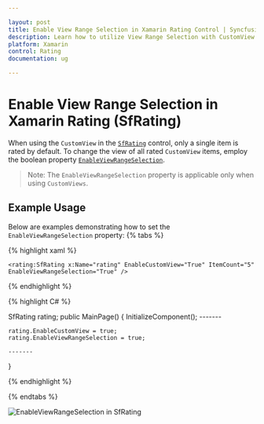 ```yaml
---

layout: post
title: Enable View Range Selection in Xamarin Rating Control | Syncfusion
description: Learn how to utilize View Range Selection with CustomView in the Syncfusion Xamarin Rating (SfRating) control.
platform: Xamarin
control: Rating
documentation: ug

---
```


# Enable View Range Selection in Xamarin Rating (SfRating)

When using the `CustomView` in the [`SfRating`](https://help.syncfusion.com/cr/xamarin/Syncfusion.SfRating.XForms.SfRating.html) control, only a single item is rated by default. To change the view of all rated `CustomView` items, employ the boolean property [`EnableViewRangeSelection`](https://help.syncfusion.com/cr/xamarin/Syncfusion.SfRating.XForms.SfRating.html#Syncfusion_SfRating_XForms_SfRating_EnableViewRangeSelection).

> Note: The `EnableViewRangeSelection` property is applicable only when using `CustomViews`.

## Example Usage

Below are examples demonstrating how to set the `EnableViewRangeSelection` property:
{% tabs %}

{% highlight xaml %}

	<rating:SfRating x:Name="rating" EnableCustomView="True" ItemCount="5" EnableViewRangeSelection="True" />
{% endhighlight %}

{% highlight C# %}

SfRating rating;
public MainPage()
{
    InitializeComponent();
    -------

    rating.EnableCustomView = true;
    rating.EnableViewRangeSelection = true;
    
    -------
}

{% endhighlight %}

{% endtabs %}

![EnableViewRangeSelection in SfRating](images/enableviewrangeselection.png)
